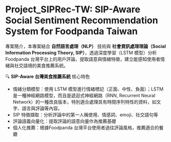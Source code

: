 # Project_SIPRec-TW: SIP-Aware Social Sentiment Recommendation System for Foodpanda Taiwan

專案簡介，本專案結合 __自然語言處理（NLP）__ 技術與 __社會資訊處理理論（Social Information Processing Theory, SIP）__，透過深度學習（LSTM 模型）分析 Foodpanda 台灣平台上的用戶評論，提取語意與情緒特徵，建立能感知使用者情緒與社交語境的美食推薦系統。

🔍 __SIP-Aware 台灣美食推薦系統__ 核心特色

 - 情緒分類模型：使用 LSTM 模型進行情緒標記（正面、中性、負面）；LSTM 是一種神經網路模型，而且是遞迴式神經網路（RNN, Recurrent Neural Network）的一種改良版本，特別適合處理具有時間序列特性的資料，如文字、語言與評論等內容。
 - SIP 特徵擷取：分析評論中的第一人稱使用、情感詞、emoji、社交語句等
 - 評論語義向量化：提取評論的語意向量作為推薦基礎
 - 個人化推薦：根據Foodpanda 台灣平台使用者過往評論風格，推薦適合的餐廳

